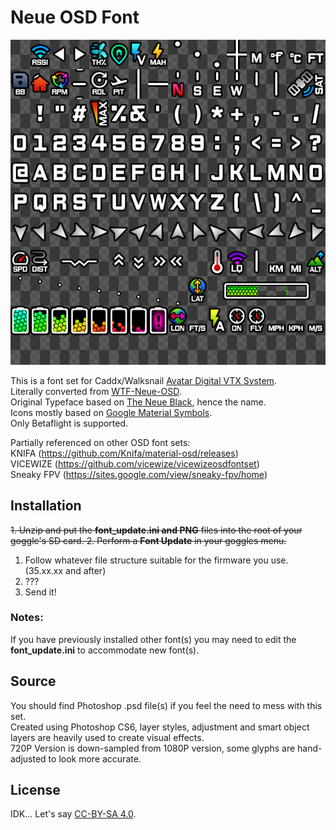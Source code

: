 # Neue OSD Font

![Preview](img/Preview_V011.png)  

This is a font set for Caddx/Walksnail [Avatar Digital VTX System](https://caddxfpv.com/collections/walksnail-avatar-system).  
Literally converted from [WTF-Neue-OSD](https://github.com/Kw0ngk4n/WTF-Neue-OSD).  
Original Typeface based on [The Neue Black](https://www.theleagueofmoveabletype.com/the-neue-black), hence the name.  
Icons mostly based on [Google Material Symbols](https://fonts.google.com/icons).  
Only Betaflight is supported.  

Partially referenced on other OSD font sets:  
KNIFA (https://github.com/Knifa/material-osd/releases)  
VICEWIZE (https://github.com/vicewize/vicewizeosdfontset)  
Sneaky FPV (https://sites.google.com/view/sneaky-fpv/home)


## Installation
~~1. Unzip and put the **font_update.ini and PNG** files into the root of your goggle's SD card.
2. Perform a **Font Update** in your goggles menu.~~
1. Follow whatever file structure suitable for the firmware you use. (35.xx.xx and after)
2. ???
3. Send it!

### Notes:
If you have previously installed other font(s) you may need to edit the **font_update.ini** to accommodate new font(s).  

## Source  
You should find Photoshop .psd file(s) if you feel the need to mess with this set.  
Created using Photoshop CS6, layer styles, adjustment and smart object layers are heavily used to create visual effects.  
720P Version is down-sampled from 1080P version, some glyphs are hand-adjusted to look more accurate.  

## License  
IDK... Let's say [CC-BY-SA 4.0](https://creativecommons.org/licenses/by-sa/4.0/).
